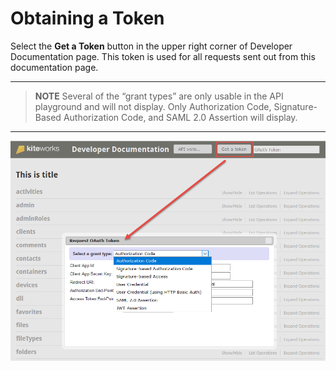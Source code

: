 # Obtaining a Token  
Select the **Get a Token** button in the upper right corner of Developer Documentation page. This token is used for all requests sent out from this documentation page.  

 ---
 
  > **NOTE** Several of the “grant types” are only usable in the API playground and will not display. Only Authorization Code, Signature-Based Authorization Code, and SAML 2.0 Assertion will display.
---

![](../images/getatoken.png)
